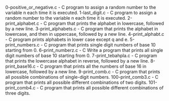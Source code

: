 0-positive_or_negative.c - C program to assign a random number to the variable n each time it is executed.
1-last_digit.c - C program to assign a random number to the variable n each time it is executed.
2-print_alphabet.c - C program that prints the alphabet in lowercase, followed by a new line.
3-print_alphabets.c - C program that prints the alphabet in lowercase, and then in uppercase, followed by a new line.
4-print_alphabt.c - C program prints alphabets in lower case except q and e.
5-print_numbers.c - C program that prints single digit numbers of base 10 starting from 0.
6-print_numberz.c - C Write a program that prints all single digit numbers of base 10 starting from 0.
7-print_tebahpla.c - C program that prints the lowercase alphabet in reverse, followed by a new line.
8-print_base16.c - C program that prints all the numbers of base 16 in lowercase, followed by a new line.
9-print_comb.c - C program that prints all possible combinations of single-digit numbers.
100-print_comb3.c - C program that prints all possible different combinations of two digits.
101-print_comb4.c - C program that prints all possible different combinations of three digits.
